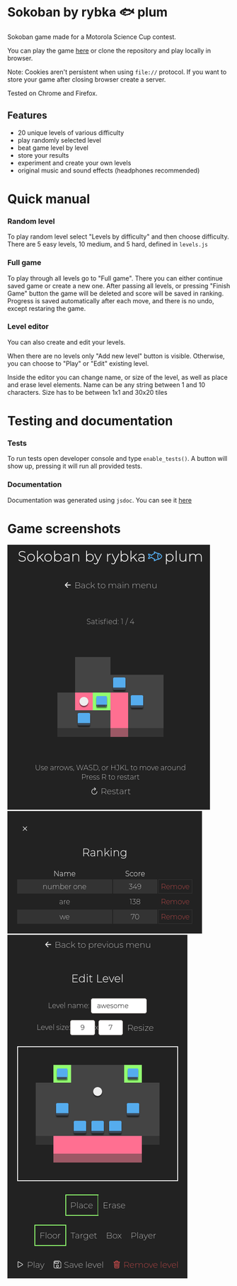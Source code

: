# Sokoban by rybka 🐟 plum

Sokoban game made for a Motorola Science Cup contest.

You can play the game [here](https://mhorod.github.io/sokoban/)
or clone the repository and play locally in browser.

Note: Cookies aren't persistent when using `file://` protocol.
If you want to store your game after closing browser create a server.

Tested on Chrome and Firefox.

## Features
  - 20 unique levels of various difficulty
  - play randomly selected level
  - beat game level by level
  - store your results
  - experiment and create your own levels
  - original music and sound effects (headphones recommended) 

# Quick manual

### Random level
To play random level select "Levels by difficulty" and then choose difficulty.
There are 5 easy levels, 10 medium, and 5 hard, defined in `levels.js`

### Full game
To play through all levels go to "Full game".
There you can either continue saved game or create a new one.
After passing all levels, or pressing "Finish Game" button
the game will be deleted and score will be saved in ranking.
Progress is saved automatically after each move, and there is no undo, except restaring the game.

### Level editor
You can also create and edit your levels.

When there are no levels only "Add new level" button is visible.
Otherwise, you can choose to "Play" or "Edit" existing level.

Inside the editor you can change name, or size of the level, 
as well as place and erase level elements.
Name can be any string between 1 and 10 characters.
Size has to be between 1x1 and 30x20 tiles


# Testing and documentation

### Tests
To run tests open developer console and type `enable_tests()`.
A button will show up, pressing it will run all provided tests.

### Documentation
Documentation was generated using `jsdoc`.
You can see it [here](https://mhorod.github.io/sokoban/docs)


# Game screenshots
![s1](screenshots/s1.png)
![s2](screenshots/s2.png)
![s3](screenshots/s3.png)
